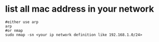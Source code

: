 # list all mac address in your network

```
#either use arp
arp
#or nmap
sudo nmap -sn <your ip network definition like 192.168.1.0/24>
```
